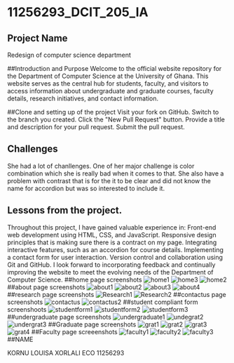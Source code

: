 # 11256293_DCIT_205_IA 

## Project Name
Redesign of computer science department

##Introduction and Purpose
Welcome to the official website repository for the Department of Computer Science at the University of Ghana. This website serves as the central hub for students, faculty, and visitors to access information about undergraduate and graduate courses, faculty details, research initiatives, and contact information.

##Clone and setting up of the project
Visit your fork on GitHub.
Switch to the branch you created.
Click the "New Pull Request" button.
Provide a title and description for your pull request.
Submit the pull request.

## Challenges
She had a lot of chanllenges. One of her major challenge is color combination which she is really bad when it comes to that. She also have a problem with contrast that is for the it to be clear and did not know the name for accordion but was so interested to include it.


## Lessons from the project.
Throughout this project, I have gained valuable experience in:
Front-end web development using HTML, CSS, and JavaScript.
Responsive design principles that is making sure there is a contract on my page.
Integrating interactive features, such as an accordion for course details.
Implementing a contact form for user interaction.
Version control and collaboration using Git and GitHub.
I look forward to incorporating feedback and continually improving the website to meet the evolving needs of the Department of Computer Science.
##home page screenshots
![home1](https://github.com/LouisaEco/DCIT_205_IA/assets/147488916/97c38bb6-35ef-4e0f-b848-4d3975ea3fe3)
![home3](https://github.com/LouisaEco/DCIT_205_IA/assets/147488916/729fd164-5e31-41bf-9d9f-f70a125d9da4)
![home2](https://github.com/LouisaEco/DCIT_205_IA/assets/147488916/f0b20256-b0f0-4c3b-95d6-56827f40df94)
##about page screenshots
![about1](https://github.com/LouisaEco/DCIT_205_IA/assets/147488916/dac0ff85-c5eb-42ab-833d-12897046bce2)
![about2](https://github.com/LouisaEco/DCIT_205_IA/assets/147488916/49ce86e6-c039-4059-b223-171ebd4018a3)
![about3](https://github.com/LouisaEco/DCIT_205_IA/assets/147488916/257058b2-dfc0-4137-9334-6a5a8a8c379a)
![about4](https://github.com/LouisaEco/DCIT_205_IA/assets/147488916/fb3a87fc-30de-4952-9973-bfbe41e79ba6)
##research page screenshots
![Research1](https://github.com/LouisaEco/DCIT_205_IA/assets/147488916/25855bab-3981-451b-ae99-11af5fe266a6)
![Research2](https://github.com/LouisaEco/DCIT_205_IA/assets/147488916/62f6c60c-a532-4927-9e55-978d148fa9ec)
##contactus page screenshots
![contactus](https://github.com/LouisaEco/DCIT_205_IA/assets/147488916/a4d49c9d-856b-46b0-a2ef-fb70855696d1)
![contactus2](https://github.com/LouisaEco/DCIT_205_IA/assets/147488916/0902ce1e-15ad-4ec8-bab5-42f84a4f76eb)
##student compliant form screenshoots
![studentform1](https://github.com/LouisaEco/DCIT_205_IA/assets/147488916/564eab39-f540-4c4c-bbf9-4455d4fc5f20)
![studentform2](https://github.com/LouisaEco/DCIT_205_IA/assets/147488916/9a5fc304-a5ce-4e1a-90fb-c2765c526845)
![studentform3](https://github.com/LouisaEco/DCIT_205_IA/assets/147488916/178d5946-f4c3-4bbd-b413-44ac3049ad5e)
##undergraduate page screenshots
![undergraduate1](https://github.com/LouisaEco/DCIT_205_IA/assets/147488916/b37e6c1a-82ff-46ab-9af3-7837c78a14d6)
![undegrat2](https://github.com/LouisaEco/DCIT_205_IA/assets/147488916/30450515-4238-4aa8-8749-ed0d513a6bfe)
![undergrat3](https://github.com/LouisaEco/DCIT_205_IA/assets/147488916/aa1f0574-3148-45f3-813c-3ff460c4054c)
##Graduate page screenshots
![grat1](https://github.com/LouisaEco/DCIT_205_IA/assets/147488916/a9a7a88c-b9b5-4bcf-a8cd-cb9507357a04)
![grat2](https://github.com/LouisaEco/DCIT_205_IA/assets/147488916/54bc0fde-3ccb-4be3-a200-ac99591f3f66)
![grat3](https://github.com/LouisaEco/DCIT_205_IA/assets/147488916/006ea79f-9f30-4579-a67f-6bdec82456a9)
![grat4](https://github.com/LouisaEco/DCIT_205_IA/assets/147488916/0094b95e-9e0b-42fa-a2af-e07c4755538d)
##Faculty page screeenshots
![faculty1](https://github.com/LouisaEco/DCIT_205_IA/assets/147488916/47860be6-86ef-4ad0-b8c0-5ea06129a2dc)
![faculty2](https://github.com/LouisaEco/DCIT_205_IA/assets/147488916/1e8f3c9f-83d5-4388-87b8-0604be3c12a7)
![faculty3](https://github.com/LouisaEco/DCIT_205_IA/assets/147488916/45beb89f-264a-45b9-9441-644bc5ac5c68)
##NAME

KORNU LOUISA XORLALI ECO 11256293
